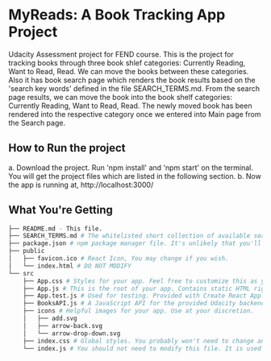 # MyReads: A Book Tracking App Project

Udacity Assessment project for FEND course. This is the project for tracking books through three book shlef categories: Currently Reading, Want to Read, Read. We can move the books between these categories. Also it has book search page which renders the book results based on the 'search key words' defined in the file SEARCH_TERMS.md. From the search page results, we can move the book into the book shelf categories: Currently Reading, Want to Read, Read. The newly moved book has been rendered into the respective category once we entered into Main page from the Search page.

## How to Run the project

a. Download the project. Run 'npm install' and 'npm start' on the terminal. You will get the project files which are listed in the following section.
b. Now the app is running at, http://localhost:3000/

## What You're Getting
```bash
├── README.md - This file.
├── SEARCH_TERMS.md # The whitelisted short collection of available search terms for you to use with your app.
├── package.json # npm package manager file. It's unlikely that you'll need to modify this.
├── public
│   ├── favicon.ico # React Icon, You may change if you wish.
│   └── index.html # DO NOT MODIFY
└── src
    ├── App.css # Styles for your app. Feel free to customize this as you desire.
    ├── App.js # This is the root of your app. Contains static HTML right now.
    ├── App.test.js # Used for testing. Provided with Create React App. Testing is encouraged, but not required.
    ├── BooksAPI.js # A JavaScript API for the provided Udacity backend. Instructions for the methods are below.
    ├── icons # Helpful images for your app. Use at your discretion.
    │   ├── add.svg
    │   ├── arrow-back.svg
    │   └── arrow-drop-down.svg
    ├── index.css # Global styles. You probably won't need to change anything here.
    └── index.js # You should not need to modify this file. It is used for DOM rendering only.
```
